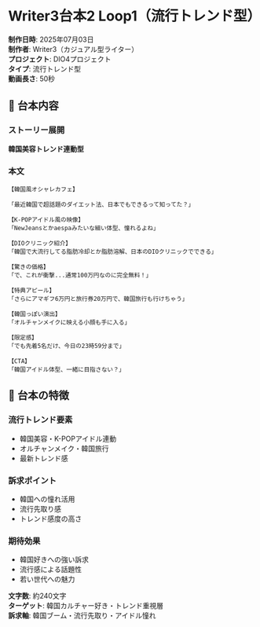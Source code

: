 # Writer3台本2 Loop1（流行トレンド型）

**制作日時**: 2025年07月03日  
**制作者**: Writer3（カジュアル型ライター）  
**プロジェクト**: DIO4プロジェクト  
**タイプ**: 流行トレンド型  
**動画長さ**: 50秒  

## 📱 台本内容

### ストーリー展開
**韓国美容トレンド連動型**

### 本文
```
【韓国風オシャレカフェ】

「最近韓国で超話題のダイエット法、日本でもできるって知ってた？」

【K-POPアイドル風の映像】
「NewJeansとかaespaみたいな細い体型、憧れるよね」

【DIOクリニック紹介】
「韓国で大流行してる脂肪冷却とか脂肪溶解、日本のDIOクリニックでできる」

【驚きの価格】
「で、これが衝撃...通常100万円なのに完全無料！」

【特典アピール】
「さらにアマギフ6万円と旅行券20万円で、韓国旅行も行けちゃう」

【韓国っぽい演出】
「オルチャンメイクに映える小顔も手に入る」

【限定感】
「でも先着5名だけ、今日の23時59分まで」

【CTA】
「韓国アイドル体型、一緒に目指さない？」
```

## 🎯 台本の特徴

### 流行トレンド要素
- 韓国美容・K-POPアイドル連動
- オルチャンメイク・韓国旅行
- 最新トレンド感

### 訴求ポイント
- 韓国への憧れ活用
- 流行先取り感
- トレンド感度の高さ

### 期待効果
- 韓国好きへの強い訴求
- 流行感による話題性
- 若い世代への魅力

**文字数**: 約240文字  
**ターゲット**: 韓国カルチャー好き・トレンド重視層  
**訴求軸**: 韓国ブーム・流行先取り・アイドル憧れ